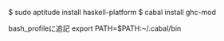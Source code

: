 $ sudo aptitude install haskell-platform
$ cabal install ghc-mod

bash_profileに追記
export PATH=$PATH:~/.cabal/bin
